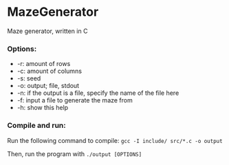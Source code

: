 # MazeGenerator
Maze generator, written in C

### Options:
- -r: amount of rows
- -c: amount of columns
- -s: seed
- -o: output; file, stdout
- -n: if the output is a file, specify the name of the file here
- -f: input a file to generate the maze from
- -h: show this help

### Compile and run:
Run the following command to compile: ```gcc -I include/ src/*.c -o output```

Then, run the program with ```./output [OPTIONS]```
